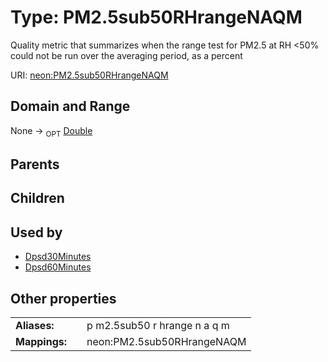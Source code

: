 
# Type: PM2.5sub50RHrangeNAQM


Quality metric that summarizes when the range test for PM2.5 at RH <50% could not be run over the averaging period, as a percent

URI: [neon:PM2.5sub50RHrangeNAQM](https://data.neonscience.org/PM2.5sub50RHrangeNAQM)


## Domain and Range

None ->  <sub>OPT</sub> [Double](types/Double.md)

## Parents


## Children


## Used by

 * [Dpsd30Minutes](Dpsd30Minutes.md)
 * [Dpsd60Minutes](Dpsd60Minutes.md)

## Other properties

|  |  |  |
| --- | --- | --- |
| **Aliases:** | | p m2.5sub50 r hrange n a q m |
| **Mappings:** | | neon:PM2.5sub50RHrangeNAQM |

